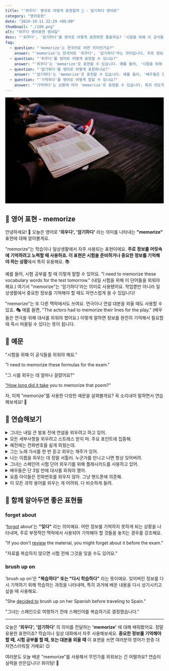 ```yaml
---
title: "'외우다' 영어로 어떻게 표현할까 📝 - 암기하다 영어로"
category: "영어표현"
date: "2024-10-11 22:29 +09:00"
thumbnail: "./109.png"
alt: "외우다 영어표현 썸네일"
desc: "'외우다', '암기하다'를 영어로 어떻게 표현하면 좋을까요? '시험을 위해 이 공식들을 외워야 해요.', '그 시를 외우는 데 얼마나 걸렸어요?' 등을 영어로 표현하는 법을 배워봅시다. 다양한 예문을 통해서 연습하고 본인의 표현으로 만들어 보세요."
faq:
  - question: "'memorize'는 한국어로 어떤 의미인가요?"
    answer: "'memorize'는 한국어로 '외우다', '암기하다'라는 의미입니다. 주로 정보를 머릿속에 기억하려고 노력할 때 사용합니다."
  - question: "'외우다'를 영어로 어떻게 표현할 수 있나요?"
    answer: "'외우다'는 'memorize'로 표현할 수 있습니다. 예를 들어, '시험을 위해 이 공식들을 외워야 해요'는 'I need to memorize these formulas for the exam'으로 말할 수 있습니다."
  - question: "'암기하다'를 영어로 어떻게 표현하나요?"
    answer: "'암기하다'는 'memorize'로 표현할 수 있습니다. 예를 들어, '배우들은 연극을 위해 대사를 암기해야 했어요'는 'The actors had to memorize their lines for the play'로 말할 수 있습니다."
  - question: "'기억하다'를 영어로 어떻게 말할 수 있나요?"
    answer: "'기억하다'는 상황에 따라 'memorize'로 표현할 수 있습니다. 특히 의도적으로 무언가를 기억하려고 노력할 때 사용합니다. 예를 들어, '그 시를 기억하는 데 얼마나 걸렸어요?'는 'How long did it take you to memorize that poem?'으로 말할 수 있습니다."
---
```


![앉아서 책을 읽는 사람](./109-1.jpg)

## 🌟 영어 표현 - memorize

안녕하세요! 👋 오늘은 영어로 **'외우다', '암기하다'** 라는 의미를 나타내는 **"memorize"** 표현에 대해 알아볼게요.

"memorize"는 학습이나 일상생활에서 자주 사용되는 표현이에요. **주로 정보를 머릿속에 기억하려고 노력할 때 사용하죠. 이 표현은 시험을 준비하거나 중요한 정보를 기억해야 하는 상황**에서 특히 유용해요. 📚

예를 들어, 시험 공부를 할 때 이렇게 말할 수 있어요. "I need to memorize these vocabulary words for the test tomorrow." (내일 시험을 위해 이 단어들을 외워야 해요.) 여기서 "memorize"는 '암기하다'라는 의미로 사용됐어요. 학업뿐만 아니라 일상생활에서 중요한 정보를 기억해야 할 때도 자연스럽게 쓸 수 있답니다!

"memorize"는 또 다른 맥락에서도 쓰여요. 연극이나 연설 대본을 외울 때도 사용할 수 있죠. 🎭 예를 들면, "The actors had to memorize their lines for the play." (배우들은 연극을 위해 대사를 외워야 했어요.) 이렇게 말하면 정보를 완전히 기억해서 필요할 때 즉시 떠올릴 수 있다는 뜻이 됩니다.

<div 
  data-inline-banner="🎉 새해에는 스픽 AI와 함께 영어 공부하자" 
  data-inline-banner-subtext="설날 특별 할인으로 60%할인 + 추가 7만원 할인! (~2/3)" 
  data-inline-banner-link="https://app.usespeak.com/kr-ko/sale/kr-affiliate-special/?ref=engple-inline"
  data-inline-banner-caption="해당 링크를 통해 구매시 일정액의 수수료를 지급받습니다.">
</div>

## 📖 예문

"시험을 위해 이 공식들을 외워야 해요."

"I need to memorize these formulas for the exam."

"그 시를 외우는 데 얼마나 걸렸어요?"

["How long did it take](/blog/in-english/010.take-a-while/) you to memorize that poem?"

자, 이제 "memorize"를 사용한 다양한 예문을 살펴볼까요? 꼭 소리내어 말하면서 연습해보세요! 🚀

## 💬 연습해보기

<details>
<summary>그녀는 내일 큰 발표 전에 연설을 외우려고 하고 있어.</summary>
<span>She's trying to memorize her speech before the big presentation tomorrow.</span>
</details>

<details>
<summary>모든 세부사항을 외우려고 스트레스 받지 마. 주요 포인트에 집중해.</summary>
<span>Don't stress about memorizing every detail. Just <a href="/blog/in-english/186.focus-on/">focus on</a> the main points.</span>
</details>

<details>
<summary>예전에는 전화번호를 쉽게 외웠는데.</summary>
<span>I <a href="/blog/in-english/143.used-to/">used to</a> be able to memorize phone numbers easily</span>
</details>

<details>
<summary>그는 노래 가사를 한 번 듣고 외우는 재주가 있어.</summary>
<span>He's got a <a href="/blog/in-english/110.knack/">knack</a> for memorizing song lyrics after hearing them just once.</span>
</details>

<details>
<summary>나는 이름을 외우는 데 정말 서툴러. 누군가를 만나고 나면 항상 잊어버려.</summary>
<span>I'm terrible at memorizing names. I always <a href="/blog/in-english/023.forget/">forget</a> them right after I meet someone.</span>
</details>

<details>
<summary>그녀는 스페인어 시험 단어 외우기를 위해 플래시카드를 사용하고 있어.</summary>
<span>She's been using flashcards to memorize vocabulary for her Spanish test.</span>
</details>

<details>
<summary>배우들은 단 3일 만에 대사를 외워야 했어.</summary>
<span>The actors had to memorize their lines in just three days.</span>
</details>

<details>
<summary>요즘 아이들은 전화번호를 외우지 않아. 그냥 핸드폰에 의존해.</summary>
<span>Kids these days don't memorize phone numbers anymore. They just <a href="/blog/in-english/113.rely-on/">rely on</a> their phones.</span>
</details>

<details>
<summary>이 모든 과학 용어를 외우는 게 어려워. 다 비슷하게 들려.</summary>
<span><a href="/blog/in-english/111.hard-to/">It's hard to</a> memorize all these scientific terms. They all sound so similar.</span>
</details>

## 🤝 함께 알아두면 좋은 표현들

### forget about

'[forgot](/blog/in-english/023.forget/) about'는 **"잊다"** 라는 의미예요. 어떤 정보를 기억하지 못하게 되는 상황을 나타내며, 주로 부정적인 맥락에서 사용되어 기억해야 할 것들을 놓치는 경우를 강조해요.

"If you don't [review](/blog/in-english/251.review/) the material, you might forget about it before the exam."

"자료를 복습하지 않으면 시험 전에 그것을 잊을 수도 있어요."

### brush up on

'brush up on'은 **"복습하다" 또는 "다시 학습하다"** 라는 뜻이에요. 잊어버린 정보를 다시 기억하기 위해 학습하는 과정을 나타내며, 특히 과거에 배운 내용을 다시 상기시키고 싶을 때 사용해요.

"She [decided to](/blog/in-english/062.decide-to/) brush up on her Spanish before traveling to Spain."

"그녀는 스페인으로 여행하기 전에 스페인어를 복습하기로 결정했습니다."

---

오늘은 **'외우다', '암기하다'** 의 의미를 전달하는 **'memorize'** 에 대해 배워봤어요. 정말 유용한 표현이죠? 학습이나 일상 대화에서 자주 사용해보세요. **중요한 정보를 기억해야 할 때, 시험 공부를 할 때, 또는 대본을 외울 때** 이 표현을 쓰면 여러분의 영어가 한층 더 자연스러워질 거예요! 😉

여러분도 오늘 배운 "memorize"를 사용해서 무언가를 외워보는 건 어떨까요? 연습이 실력을 만든답니다! 화이팅! 💪
